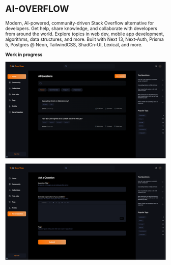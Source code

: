 # AI-OVERFLOW

Modern, AI-powered, community-driven Stack Overflow alternative for developers. Get help, share knowledge, and collaborate with developers from around the world. Explore topics in web dev, mobile app development, algorithms, data structures, and more. Built with Next 13, Next-Auth, Prisma 5, Postgres @ Neon, TailwindCSS, ShadCn-UI, Lexical, and more.

**Work in progress**

![public/screenshots/screenshot1](./public/screenshots/screenshot1.png)

![public/screenshots/screenshot2](./public/screenshots/screenshot2.png)
